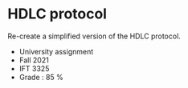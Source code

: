# HDLC protocol

Re-create a simplified version of the HDLC protocol.

* University assignment
* Fall 2021
* IFT 3325
* Grade : 85 %
